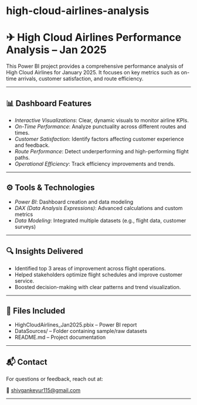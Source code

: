 # high-cloud-airlines-analysis
# ✈ High Cloud Airlines Performance Analysis – Jan 2025

This Power BI project provides a comprehensive performance analysis of High Cloud Airlines for January 2025. It focuses on key metrics such as on-time arrivals, customer satisfaction, and route efficiency.

---

## 📊 Dashboard Features

- *Interactive Visualizations*: Clear, dynamic visuals to monitor airline KPIs.
- *On-Time Performance*: Analyze punctuality across different routes and times.
- *Customer Satisfaction*: Identify factors affecting customer experience and feedback.
- *Route Performance*: Detect underperforming and high-performing flight paths.
- *Operational Efficiency*: Track efficiency improvements and trends.

---

## ⚙ Tools & Technologies

- *Power BI*: Dashboard creation and data modeling
- *DAX (Data Analysis Expressions)*: Advanced calculations and custom metrics
- *Data Modeling*: Integrated multiple datasets (e.g., flight data, customer surveys)

---

## 🔍 Insights Delivered

- Identified top 3 areas of improvement across flight operations.
- Helped stakeholders optimize flight schedules and improve customer service.
- Boosted decision-making with clear patterns and trend visualization.

---

## 📁 Files Included

- HighCloudAirlines_Jan2025.pbix – Power BI report
- DataSources/ – Folder containing sample/raw datasets
- README.md – Project documentation

---

## 📬 Contact

For questions or feedback, reach out at:

📧 [shivgankeyur115@gmail.com](mailto:shivgankeyur115@gmail.com)

---
